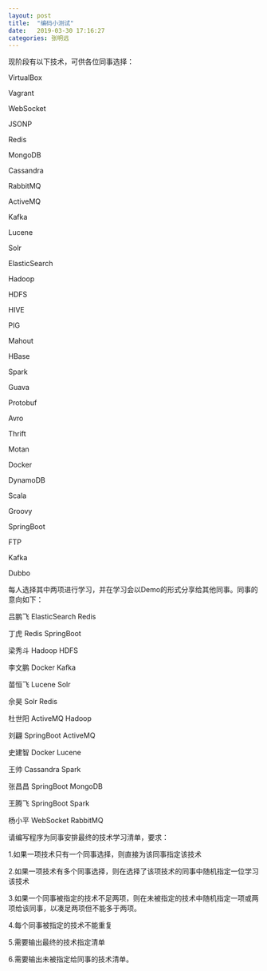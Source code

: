 ```yaml
---
layout: post
title:  "编码小测试"
date:   2019-03-30 17:16:27
categories: 张明远
---
```


现阶段有以下技术，可供各位同事选择：

VirtualBox

Vagrant

WebSocket

JSONP

Redis

MongoDB

Cassandra

RabbitMQ

ActiveMQ

Kafka

Lucene

Solr

ElasticSearch

Hadoop

HDFS

HIVE

PIG

Mahout

HBase

Spark

Guava

Protobuf

Avro

Thrift

Motan

Docker

DynamoDB

Scala

Groovy

SpringBoot

FTP

Kafka

Dubbo

每人选择其中两项进行学习，并在学习会以Demo的形式分享给其他同事。同事的意向如下：

吕鹏飞 ElasticSearch Redis

丁虎 Redis SpringBoot

梁秀斗 Hadoop HDFS

李文鹏 Docker Kafka

苗恒飞 Lucene Solr

佘昊 Solr Redis

杜世阳 ActiveMQ Hadoop

刘翩 SpringBoot ActiveMQ

史建智 Docker Lucene

王帅 Cassandra Spark

张昌昌 SpringBoot MongoDB

王腾飞 SpringBoot Spark

杨小平 WebSocket RabbitMQ

请编写程序为同事安排最终的技术学习清单，要求：

1.如果一项技术只有一个同事选择，则直接为该同事指定该技术

2.如果一项技术有多个同事选择，则在选择了该项技术的同事中随机指定一位学习该技术

3.如果一个同事被指定的技术不足两项，则在未被指定的技术中随机指定一项或两项给该同事，以凑足两项但不能多于两项。

4.每个同事被指定的技术不能重复

5.需要输出最终的技术指定清单

6.需要输出未被指定给同事的技术清单。


[张明远]:      https://zmy1123347389.github.io/
